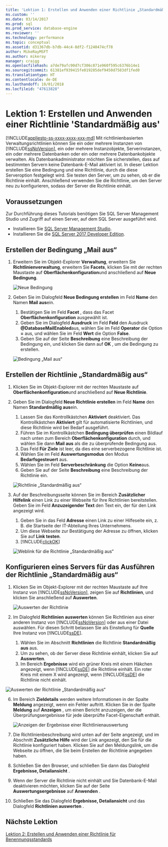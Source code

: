 ```yaml
---
title: 'Lektion 1: Erstellen und Anwenden einer Richtlinie „Standardmäßig aus“ | Microsoft-Dokumentation'
ms.custom: ''
ms.date: 03/14/2017
ms.prod: sql
ms.prod_service: database-engine
ms.reviewer: ''
ms.technology: performance
ms.topic: conceptual
ms.assetid: d31367db-b7db-44c4-8df2-f1240474cf78
author: MikeRayMSFT
ms.author: mikeray
manager: craigg
ms.openlocfilehash: a7de79afc90d7cf306c871e960f595c6376b14e1
ms.sourcegitcommit: 61381ef939415fe019285def9450d7583df1fed0
ms.translationtype: HT
ms.contentlocale: de-DE
ms.lasthandoff: 10/01/2018
ms.locfileid: "47613828"
---
```

# <a name="lesson-1-create-and-apply-an-off-by-default-policy"></a>Lektion 1: Erstellen und Anwenden einer Richtlinie 'Standardmäßig aus'
[!INCLUDE[appliesto-ss-xxxx-xxxx-xxx-md](../../includes/appliesto-ss-xxxx-xxxx-xxx-md.md)]
Mit richtlinienbasierten Verwaltungsrichtlinien können Sie ein oder mehrere Instanzen von [!INCLUDE[ssNoVersion](../../includes/ssnoversion-md.md)], ein oder mehrere Instanzobjekte, Serverinstanzen, ein oder mehrere Datenbanken oder ein oder mehrere Datenbankobjekte verwalten. Als Datenbankadministrator möchten Sie sicherstellen, dass auf bestimmten Servern keine Datenbank-E-Mail aktiviert ist. In dieser Lektion erstellen Sie eine Bedingung und eine Richtlinie, durch die diese Serveroption festgelegt wird. Sie testen den Server, um zu sehen, ob er die Richtlinie einhält. Anschließend verwenden Sie die Richtlinie, um den Server neu zu konfigurieren, sodass der Server die Richtlinie einhält.  

## <a name="prerequisites"></a>Voraussetzungen
Zur Durchführung dieses Tutorials benötigen Sie SQL Server Management Studio und Zugriff auf einen Server, auf dem SQL Server ausgeführt wird. 

- Installieren Sie [SQL Server Management Studio](https://docs.microsoft.com/sql/ssms/download-sql-server-management-studio-ssms).
- Installieren Sie die [SQL Server 2017 Developer Edition](https://www.microsoft.com/sql-server/sql-server-downloads).
  
## <a name="create-the-mail-off-condition"></a>Erstellen der Bedingung „Mail aus“

1.  Erweitern Sie im Objekt-Explorer **Verwaltung**, erweitern Sie **Richtlinienverwaltung**, erweitern Sie **Facets**, klicken Sie mit der rechten Maustaste auf **Oberflächenkonfiguration**und anschließend auf **Neue Bedingung**.  

    ![Neue Bedingung](Media/lesson-1-create-and-apply-an-off-by-default-policy/new-surface-area-condition.png)
  
2.  Geben Sie im Dialogfeld **Neue Bedingung erstellen** im Feld **Name** den Namen **Mail aus**ein.   
    1. Bestätigen Sie im Feld **Facet** , dass das Facet **Oberflächenkonfiguration** ausgewählt ist.
    1. Geben Sie im Dialogfeld **Ausdruck** im Feld **Feld** den Ausdruck **@DatabaseMailEnabled**aus, wählen Sie im Feld **Operator** die Option **=** aus, und wählen Sie im Feld **Wert** die Option **False**.  
    1. Geben Sie auf der Seite **Beschreibung** eine Beschreibung der Bedingung ein, und klicken Sie dann auf **OK** , um die Bedingung zu erstellen.  

    ![Bedingung „Mail aus“](Media/lesson-1-create-and-apply-an-off-by-default-policy/mail-off-condition.png) 
  
## <a name="create-the-off-by-default-policy"></a>Erstellen der Richtlinie „Standardmäßig aus“  
  
1.  Klicken Sie im Objekt-Explorer mit der rechten Maustaste auf **Oberflächenkonfiguration**und anschließend auf **Neue Richtlinie**.  
  
2.  Geben Sie im Dialogfeld **Neue Richtlinie erstellen** im Feld **Name** den Namen **Standardmäßig aus**ein. 
    1. Lassen Sie das Kontrollkästchen **Aktiviert** deaktiviert. Das Kontrollkästchen **Aktiviert** gilt für automatisierte Richtlinien, und diese Richtlinie wird bei Bedarf ausgeführt.
    1. Führen Sie im Kontrollkästchen **Bedingung überprüfen** einen Bildlauf nach unten zum Bereich **Oberflächenkonfiguration** durch, und wählen Sie dann **Mail aus** als die zu überprüfende Bedingung aus.
    1. Das Feld **Für Ziele** ist leer, da dies eine serverbezogene Richtlinie ist. 
    1. Wählen Sie im Feld **Auswertungsmodus** den Modus **Bedarfsgesteuert** aus.
    1. Wählen Sie im Feld **Serverbeschränkung** die Option **Keine**aus.
    1. Geben Sie auf der Seite **Beschreibung** eine Beschreibung der Richtlinie ein.  

    ![Richtlinie „Standardmäßig aus“](Media/lesson-1-create-and-apply-an-off-by-default-policy/off-by-default-policy.png)
  
9. Auf der Beschreibungsseite können Sie im Bereich **Zusätzlicher Hilfelink** einen Link zu einer Webseite für Ihre Richtlinien bereitstellen. Geben Sie im Feld **Anzuzeigender Text** den Text ein, der für den Link angezeigt wird.
    1. Geben Sie in das Feld **Adresse** einen Link zu einer Hilfeseite ein, z. B. die Startseite der IT-Abteilung Ihres Unternehmens.
    1. Um diese Webseite zur Bestätigung der Adresse zu öffnen, klicken Sie auf **Link testen**.
    1. [!INCLUDE[clickOK](../../includes/clickok-md.md)]  

    ![Weblink für die Richtlinie „Standardmäßig aus“](Media/lesson-1-create-and-apply-an-off-by-default-policy/off-by-default-policy-web-link.png)


## <a name="configure-server-to-run-off-by-default-policy"></a>Konfigurieren eines Servers für das Ausführen der Richtlinie „Standardmäßig aus“ 

1.  Klicken Sie im Objekt-Explorer mit der rechten Maustaste auf Ihre Instanz von [!INCLUDE[ssNoVersion](../../includes/ssnoversion-md.md)], zeigen Sie auf **Richtlinien**, und klicken Sie anschließend auf **Auswerten**.  

    ![Auswerten der Richtlinie](Media/lesson-1-create-and-apply-an-off-by-default-policy/evaluate-policy.png)
  
2.  Im Dialogfeld **Richtlinien auswerten** können Sie Richtlinien aus einer anderen Instanz von [!INCLUDE[ssNoVersion](../../includes/ssnoversion-md.md)] oder aus einer Datei auswählen. Für diesen Schritt belassen Sie als Einstellung für **Quelle** Ihre Instanz von [!INCLUDE[ssDE](../../includes/ssde-md.md)].  
    1. Wählen Sie im Abschnitt **Richtlinien** die Richtlinie **Standardmäßig aus** aus.
    1. Um zu sehen, ob der Server diese Richtlinie einhält, klicken Sie auf **Auswerten**.
    1. Im Bereich **Ergebnisse** wird ein grüner Kreis mit einem Häkchen angezeigt, wenn [!INCLUDE[ssDE](../../includes/ssde-md.md)] die Richtlinie einhält. Ein roter Kreis mit einem X wird angezeigt, wenn [!INCLUDE[ssDE](../../includes/ssde-md.md)] die Richtlinie nicht einhält. 

   ![Auswerten der Richtlinie „Standardmäßig aus“](Media/lesson-1-create-and-apply-an-off-by-default-policy/evaluate-off-by-default-policy.png)

  
6.  Im Bereich **Zieldetails** werden weitere Informationen in der Spalte **Meldung** angezeigt, wenn ein Fehler auftritt. Klicken Sie in der Spalte **Meldung** auf **Anzeigen** , um einen Bericht anzuzeigen, der die Überprüfungsergebnisse für jede überprüfte Facet-Eigenschaft enthält. 

    ![Anzeigen der Ergebnisse einer Richtlinienauswertung ](Media/lesson-1-create-and-apply-an-off-by-default-policy/view-results-of-policy-evaluation.png)
  
7.  Die Richtlinienbeschreibung wird unten auf der Seite angezeigt, und im Abschnitt **Zusätzliche Hilfe** wird der Link angezeigt, den Sie für die Richtlinie konfiguriert haben. Klicken Sie auf den Meldungslink, um die Webseite zu öffnen, die Sie beim Erstellen der Richtlinie angegeben haben.   

1.  Schließen Sie den Browser, und schließen Sie dann das Dialogfeld **Ergebnisse, Detailansicht** .  

1. Wenn der Server die Richtlinie nicht einhält und Sie Datenbank-E-Mail deaktivieren möchten, klicken Sie auf der Seite **Auswertungsergebnisse** auf **Anwenden** .  
  
10. Schließen Sie das Dialogfeld **Ergebnisse, Detailansicht** und das Dialogfeld **Richtlinien auswerten** .   

   
## <a name="next-lesson"></a>Nächste Lektion  
[Lektion 2: Erstellen und Anwenden einer Richtlinie für Benennungsstandards](../../relational-databases/policy-based-management/lesson-2-create-and-apply-a-naming-standards-policy.md)  
  
  
  
